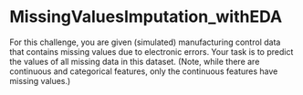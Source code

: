# MissingValuesImputation_withEDA

For this challenge, you are given (simulated) manufacturing control data that contains missing values due to electronic errors. Your task is to predict the values of all missing data in this dataset. (Note, while there are continuous and categorical features, only the continuous features have missing values.)
